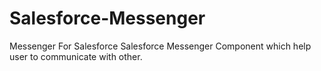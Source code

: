 # Salesforce-Messenger
Messenger For Salesforce 
 Salesforce Messenger Component which help user to communicate with other. 
